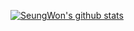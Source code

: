 [![SeungWon's github stats](https://github-readme-stats.vercel.app/api?username=lsw6684&count_private=true&show_icons=true&theme=radical)](https://github.com/anuraghazra/github-readme-stats)

<!--
**icarus8050/icarus8050** is a ✨ _special_ ✨ repository because its `README.md` (this file) appears on your GitHub profile.

Here are some ideas to get you started:

- 🔭 I’m currently working on ...
- 🌱 I’m currently learning ...
- 👯 I’m looking to collaborate on ...
- 🤔 I’m looking for help with ...
- 💬 Ask me about ...
- 📫 How to reach me: ...
- 😄 Pronouns: ...
- ⚡ Fun fact: ...
-->
